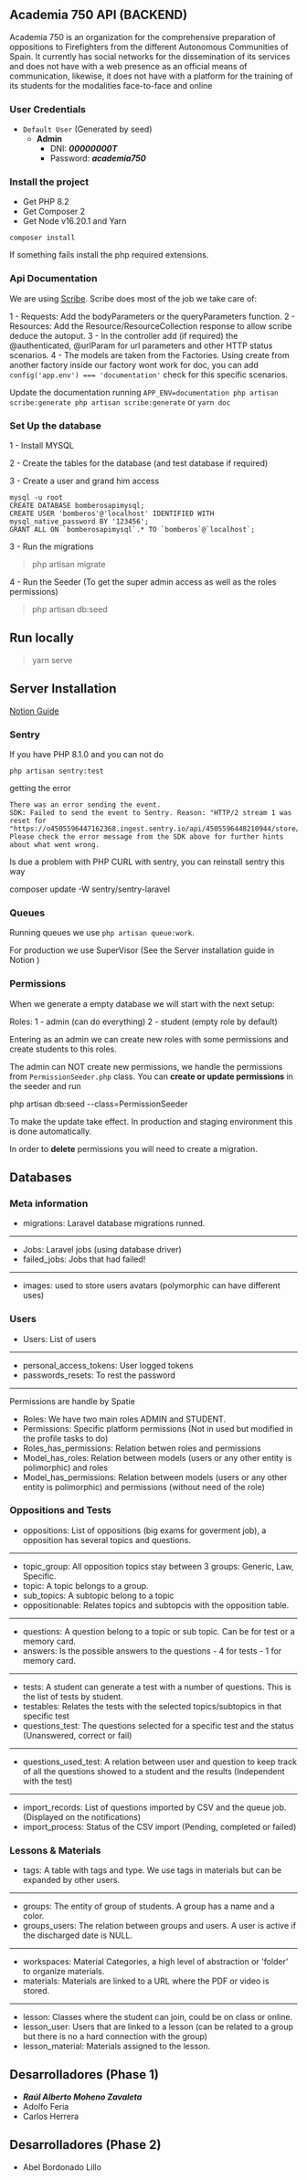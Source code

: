 ## Academia 750 API (BACKEND)

Academia 750 is an organization for the comprehensive preparation of oppositions to
Firefighters from the different Autonomous Communities of Spain.
It currently has social networks for the dissemination of its services and does not have
with a web presence as an official means of communication, likewise, it does not have
with a platform for the training of its students for the modalities
face-to-face and online


### User Credentials

* ```Default User``` (Generated by seed)
  * **Admin**
    * DNI: ***00000000T***
    * Password: ***academia750***

### Install the project

- Get PHP 8.2 
- Get Composer 2
- Get Node v16.20.1 and Yarn

`composer install` 

If something fails install the php required extensions.

### Api Documentation

We are using  [Scribe](https://scribe.knuckles.wtf/laravel/). 
Scribe does most of the job we take care of:

1 - Requests: Add the bodyParameters or the queryParameters function.
2 - Resources: Add the Resource/ResourceCollection response to allow scribe deduce the autoput.
3 - In the controller add (if required) the @authenticated, @urlParam for url parameters and other HTTP status scenarios.
4 - The models are taken from the Factories. Using create from another factory inside our factory wont work for doc, you can add 
` config('app.env') === 'documentation'` check for this specific scenarios.

Update the documentation running `APP_ENV=documentation php artisan scribe:generate php artisan scribe:generate` or `yarn doc`

### Set Up the database

1 - Install MYSQL

2 - Create the tables for the database (and test database if required)

3 - Create a user and grand him access 

```
mysql -u root
CREATE DATABASE bomberosapimysql;
CREATE USER 'bomberos'@'localhost' IDENTIFIED WITH mysql_native_password BY '123456';
GRANT ALL ON `bomberosapimysql`.* TO `bomberos`@`localhost`;
```


3 - Run the migrations 

> php artisan migrate   

4 - Run the Seeder (To get the super admin access as well as the roles permissions)

> php artisan db:seed

## Run locally

> yarn serve 
## Server Installation

[Notion Guide](https://www.notion.so/tianlu/Academy-750-Code-Base-5833b818639448cea5607f6a7fa86ee5?pvs=4)


### Sentry

If you have PHP 8.1.0 and you can not do

`php artisan sentry:test` 

getting the error

```
There was an error sending the event.
SDK: Failed to send the event to Sentry. Reason: "HTTP/2 stream 1 was reset for "https://o4505596447162368.ingest.sentry.io/api/4505596448210944/store/".".
Please check the error message from the SDK above for further hints about what went wrong.
```

Is due a problem with PHP CURL with sentry, you can reinstall sentry this way

composer update -W sentry/sentry-laravel

### Queues

Running queues we use `php artisan queue:work`.

For production we use SuperVisor (See the Server installation guide in Notion )

### Permissions

When we generate a empty database we will start with the next setup:

Roles:
 1 - admin (can do everything)
 2 - student (empty role by default)

Entering as an admin we can create new roles with some permissions and create students to this roles.

The admin can NOT create new permissions, we handle the permissions from `PermissionSeeder.php` class.
You can **create or update permissions** in the seeder and run 

 php artisan db:seed --class=PermissionSeeder

To make the update take effect. In production and staging environment this is done automatically.

In order to **delete** permissions you will need to create a migration.


## Databases


### Meta information

- migrations: Laravel database migrations runned.
--- 
- Jobs: Laravel jobs (using database driver)
- failed_jobs: Jobs that had failed!
--- 
- images: used to store users avatars (polymorphic can have different uses)

### Users

- Users: List of users
--- 
- personal_access_tokens: User logged tokens
- passwords_resets: To rest the password

--- 
Permissions are handle by Spatie

- Roles: We have two main roles ADMIN and STUDENT. 
- Permissions: Specific platform permissions (Not in used but modified in the profile tasks to do)
- Roles_has_permissions: Relation betwen roles and permissions
- Model_has_roles: Relation between models (users or any other entity is polimorphic) and roles
- Model_has_permissions: Relation between models (users or any other entity is polimorphic) and permissions (without need of the role)

### Oppositions and Tests
* oppositions: List of oppositions (big exams for goverment job), a opposition has several topics and questions.
---
* topic_group: All opposition topics stay between 3 groups: Generic, Law, Specific.
* topic: A topic belongs to a group.
* sub_topics:   A subtopic belong to a topic
* oppositionable: Relates topics and subtopcis with the opposition table.

--- 
* questions: A question belong to a topic or sub topic. Can be for test or a memory card.
* answers: Is the possible answers to the questions - 4 for tests - 1 for memory card.
--- 
* tests: A student can generate a test with a number of questions. This is the list of tests by student.
* testables: Relates the tests with the selected topics/subtopics in that specific test
* questions_test: The questions selected for a specific test and the status (Unanswered, correct or fail)
--- 
* questions_used_test: A relation between user and question to keep track of all the questions
showed to a student and the results (Independent with the test)
--- 
- import_records: List of questions imported by CSV and the queue job. (Displayed on the notifications)
- import_process: Status of the CSV import (Pending, completed or failed)


### Lessons & Materials

- tags: A table with tags and type. We use tags in materials but can be expanded by other users.
---
- groups: The entity of group of students. A group has a name and a color.
- groups_users: The relation between groups and users. A user is active if the discharged date is NULL.
---
- workspaces: Material Categories, a high level of abstraction or 'folder' to organize materials.
- materials: Materials are linked to a URL where the PDF or video is stored.
---
- lesson: Classes where the student can join, could be on class or online.
- lesson_user: Users that are linked to a lesson (can be related to a group but there is no a hard connection with the group)
- lesson_material: Materials assigned to the lesson.


## Desarrolladores (Phase 1)

* ___Raúl Alberto Moheno Zavaleta___
* Adolfo Feria
* Carlos Herrera

## Desarrolladores (Phase 2)
* Abel Bordonado Lillo
